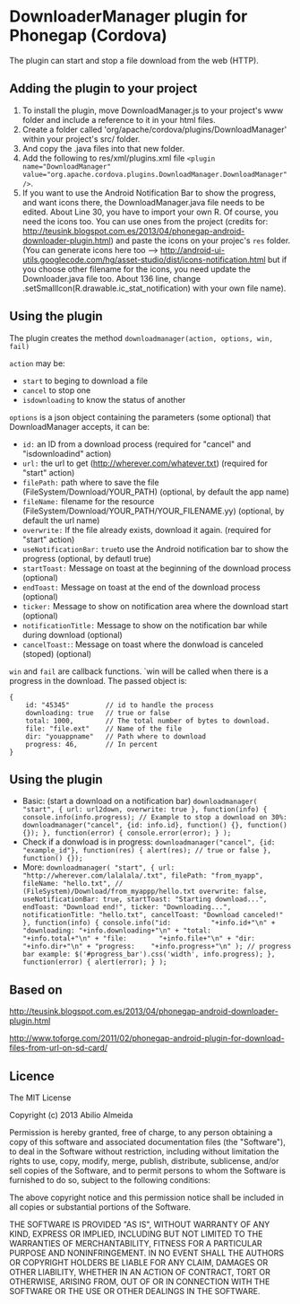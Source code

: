 # DownloaderManager plugin for Phonegap (Cordova) #

The plugin can start and stop a file download from the web (HTTP).

## Adding the plugin to your project ##

1. To install the plugin, move DownloadManager.js to your project's www folder and include a reference to it in your html files. 
2. Create a folder called 'org/apache/cordova/plugins/DownloadManager' within your project's src/ folder.
3. And copy the .java files into that new folder.
4. Add the following to res/xml/plugins.xml file `<plugin name="DownloadManager" value="org.apache.cordova.plugins.DownloadManager.DownloadManager" />`.
5. If you want to use the Android Notification Bar to show the progress, and want icons there, the DownloadManager.java file needs to be edited. About Line 30, you have to import your own R. Of course, you need the icons too. You can use ones from the project (credits for: http://teusink.blogspot.com.es/2013/04/phonegap-android-downloader-plugin.html) and paste the icons on your projec's `res` folder. (You can generate icons here too --> http://android-ui-utils.googlecode.com/hg/asset-studio/dist/icons-notification.html but if you choose other filename for the icons, you need update the Downloader.java file too. About 136 line, change .setSmallIcon(R.drawable.ic_stat_notification) with your own file name).

## Using the plugin ##

The plugin creates the method `downloadmanager(action, options, win, fail)`

`action` may be: 

* `start` to beging to download a file
* `cancel` to stop one
* `isdownloading` to know the status of another

`options` is a json object containing the parameters (some optional) that DownloadManager accepts, it can be:

* `id:` an ID from a download process (required for "cancel" and "isdownloadind" action)
* `url:` the url to get (http://wherever.com/whatever.txt) (required for "start" action)
* `filePath:` path where to save the file (FileSystem/Download/YOUR_PATH) (optional, by default the app name)
* `fileName:` filename for the resource (FileSystem/Download/YOUR_PATH/YOUR_FILENAME.yy) (optional, by default the url name)
* `overwrite:` If the file already exists, download it again. (required for "start" action)
* `useNotificationBar:` `true`to use the Android notification bar to show the progress (optional, by defautl true)
* `startToast:` Message on toast at the beginning of the download process (optional)
* `endToast:` Message on toast at the end of the download process (optional)  
* `ticker:` Message to show on notification area where the download start (optional) 
* `notificationTitle:` Message to show on the notification bar while during download (optional)
* `cancelToast:`: Message on toast where the donwload is canceled (stoped) (optional)
 
`win` and `fail` are callback functions. `win will be called when there is a progress in the download. The passed object is:

    {
    	id: "45345"			// id to handle the process
    	downloading: true 	// true or false 
    	total: 1000,      	// The total number of bytes to download.
    	file: "file.ext"  	// Name of the file
    	dir: "youappname"	// Path where to download
        progress: 46,     	// In percent
    }

## Using the plugin ##
	
* Basic: (start a download on a notification bar)
`
    downloadmanager(
        "start",
	{
	    url: url2down,
	    overwrite: true
	},
	function(info) {
	    console.info(info.progress);
            // Example to stop a download on 30%:
	    downloadmanager("cancel", {id: info.id}, function() {}, function() {});
	},
	function(error) {
	    console.error(error);
	}
    );
`
* Check if a donwload is in progress:
`
    downloadmanager("cancel", {id: "example_id"}, function(res) {
        alert(res); // true or false
    }, function() {});
`
* More:
`
    downloadmanager(
        "start",
	{
	    url: "http://wherever.com/lalalala/.txt",
	    filePath: "from_myapp",
	    fileName: "hello.txt", // (FileSystem)/Download/from_myappp/hello.txt
	    overwrite: false,
	    useNotificationBar: true,
	    startToast: "Starting download...",
	    endToast: "Download end!",
	    ticker: "Downloading...",
	    notificationTitle: "hello.txt",
	    cancelToast: "Download canceled!"
        },
	function(info) {
	    console.info("id:          "+info.id+"\n" +
	                 "downloading: "+info.downloading+"\n" +
			 "total:       "+info.total+"\n" +
			 "file:        "+info.file+"\n" +
			 "dir:         "+info.dir+"\n" +
			 "progress:    "+info.progress+"\n"
			);
            // progress bar example:
	    $('#progress_bar').css('width', info.progress);
	},
	function(error) {
	    alert(error);
	}
    );
`

## Based on ##

http://teusink.blogspot.com.es/2013/04/phonegap-android-downloader-plugin.html

http://www.toforge.com/2011/02/phonegap-android-plugin-for-download-files-from-url-on-sd-card/

## Licence ##

The MIT License

Copyright (c) 2013 Abilio Almeida

Permission is hereby granted, free of charge, to any person obtaining a copy of this software and associated documentation files (the "Software"), to deal in the Software without restriction, including without limitation the rights to use, copy, modify, merge, publish, distribute, sublicense, and/or sell copies of the Software, and to permit persons to whom the Software is furnished to do so, subject to the following conditions:

The above copyright notice and this permission notice shall be included in all copies or substantial portions of the Software.

THE SOFTWARE IS PROVIDED "AS IS", WITHOUT WARRANTY OF ANY KIND, EXPRESS OR IMPLIED, INCLUDING BUT NOT LIMITED TO THE WARRANTIES OF MERCHANTABILITY, FITNESS FOR A PARTICULAR PURPOSE AND NONINFRINGEMENT. IN NO EVENT SHALL THE AUTHORS OR COPYRIGHT HOLDERS BE LIABLE FOR ANY CLAIM, DAMAGES OR OTHER LIABILITY, WHETHER IN AN ACTION OF CONTRACT, TORT OR OTHERWISE, ARISING FROM, OUT OF OR IN CONNECTION WITH THE SOFTWARE OR THE USE OR OTHER DEALINGS IN THE SOFTWARE.
